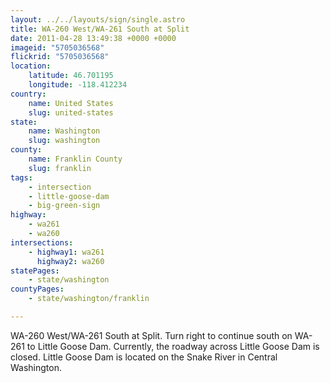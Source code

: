 ```yaml
---
layout: ../../layouts/sign/single.astro
title: WA-260 West/WA-261 South at Split
date: 2011-04-28 13:49:38 +0000 +0000
imageid: "5705036568"
flickrid: "5705036568"
location:
    latitude: 46.701195
    longitude: -118.412234
country:
    name: United States
    slug: united-states
state:
    name: Washington
    slug: washington
county:
    name: Franklin County
    slug: franklin
tags:
    - intersection
    - little-goose-dam
    - big-green-sign
highway:
    - wa261
    - wa260
intersections:
    - highway1: wa261
      highway2: wa260
statePages:
    - state/washington
countyPages:
    - state/washington/franklin

---
```

WA-260 West/WA-261 South at Split.  Turn right to continue south on WA-261 to Little Goose Dam.  Currently, the roadway across Little Goose Dam is closed.  Little Goose Dam is located on the Snake River in Central Washington.